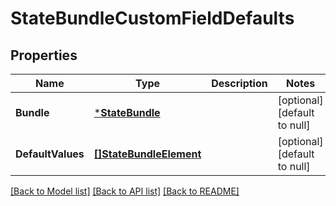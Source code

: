 # StateBundleCustomFieldDefaults

## Properties
Name | Type | Description | Notes
------------ | ------------- | ------------- | -------------
**Bundle** | [***StateBundle**](StateBundle.md) |  | [optional] [default to null]
**DefaultValues** | [**[]StateBundleElement**](StateBundleElement.md) |  | [optional] [default to null]

[[Back to Model list]](../README.md#documentation-for-models) [[Back to API list]](../README.md#documentation-for-api-endpoints) [[Back to README]](../README.md)


